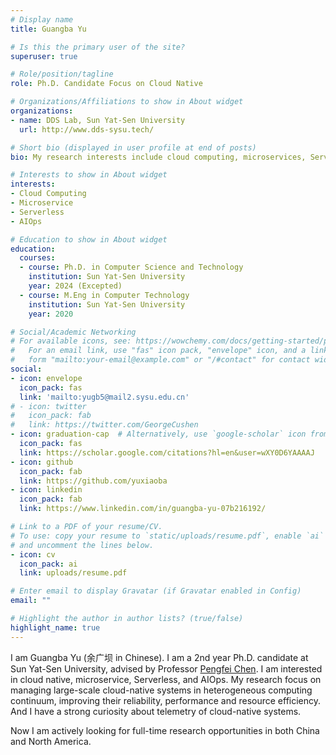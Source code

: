 ```yaml
---
# Display name
title: Guangba Yu

# Is this the primary user of the site?
superuser: true

# Role/position/tagline
role: Ph.D. Candidate Focus on Cloud Native

# Organizations/Affiliations to show in About widget
organizations:
- name: DDS Lab, Sun Yat-Sen University
  url: http://www.dds-sysu.tech/

# Short bio (displayed in user profile at end of posts)
bio: My research interests include cloud computing, microservices, Serverless, AIOps

# Interests to show in About widget
interests:
- Cloud Computing
- Microservice
- Serverless
- AIOps

# Education to show in About widget
education:
  courses:
  - course: Ph.D. in Computer Science and Technology
    institution: Sun Yat-Sen University
    year: 2024 (Excepted) 
  - course: M.Eng in Computer Technology
    institution: Sun Yat-Sen University
    year: 2020

# Social/Academic Networking
# For available icons, see: https://wowchemy.com/docs/getting-started/page-builder/#icons
#   For an email link, use "fas" icon pack, "envelope" icon, and a link in the
#   form "mailto:your-email@example.com" or "/#contact" for contact widget.
social:
- icon: envelope
  icon_pack: fas
  link: 'mailto:yugb5@mail2.sysu.edu.cn'
# - icon: twitter
#   icon_pack: fab
#   link: https://twitter.com/GeorgeCushen
- icon: graduation-cap  # Alternatively, use `google-scholar` icon from `ai` icon pack
  icon_pack: fas
  link: https://scholar.google.com/citations?hl=en&user=wXY0D6YAAAAJ
- icon: github
  icon_pack: fab
  link: https://github.com/yuxiaoba
- icon: linkedin
  icon_pack: fab
  link: https://www.linkedin.com/in/guangba-yu-07b216192/

# Link to a PDF of your resume/CV.
# To use: copy your resume to `static/uploads/resume.pdf`, enable `ai` icons in `params.toml`, 
# and uncomment the lines below.
- icon: cv
  icon_pack: ai
  link: uploads/resume.pdf

# Enter email to display Gravatar (if Gravatar enabled in Config)
email: ""

# Highlight the author in author lists? (true/false)
highlight_name: true
---
```


I am Guangba Yu (余广坝 in Chinese). I am a 2nd year Ph.D. candidate at Sun Yat-Sen University, advised by Professor [Pengfei Chen](http://www.dds-sysu.tech/Teachers). I am interested in cloud native, microservice, Serverless, and AIOps. My research focus on managing large-scale cloud-native systems in heterogeneous computing continuum, improving their reliability, performance and  resource efficiency. 
And I have a strong curiosity about telemetry of cloud-native systems.

Now I am actively looking for full-time research opportunities in both China and North America.

